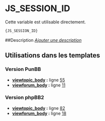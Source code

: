 # JS_SESSION_ID


Cette variable est utilisable directement.

```html
{JS_SESSION_ID}
```

##Description
[*Ajouter une description*](https://fa-tvars.appspot.com/var/JS_SESSION_ID)

## Utilisations dans les templates

### Version PunBB
* __[viewtopic_body](../tpl/var/punbb/viewtopic_body.md#readme) :__ ligne [55](../tpl/src/punbb/viewtopic_body.tpl#L55)
* __[viewforum_body](../tpl/var/punbb/viewforum_body.md#readme) :__ ligne [11](../tpl/src/punbb/viewforum_body.tpl#L11)

### Version phpBB2
* __[viewtopic_body](../tpl/var/subsilver/viewtopic_body.md#readme) :__ ligne [82](../tpl/src/subsilver/viewtopic_body.tpl#L82)
* __[viewforum_body](../tpl/var/subsilver/viewforum_body.md#readme) :__ ligne [18](../tpl/src/subsilver/viewforum_body.tpl#L18)